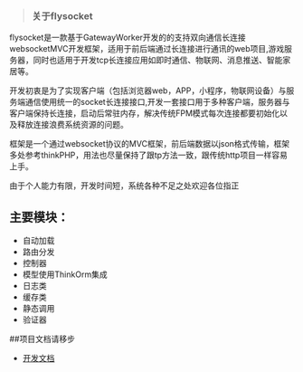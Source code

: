 > ### 关于flysocket

flysocket是一款基于GatewayWorker开发的的支持双向通信长连接websocketMVC开发框架，适用于前后端通过长连接进行通讯的web项目,游戏服务器，同时也适用于开发tcp长连接应用如即时通信、物联网、消息推送、智能家居等。
>
开发初衷是为了实现客户端（包括浏览器web，APP，小程序，物联网设备）与服务端通信使用统一的socket长连接接口,开发一套接口用于多种客户端，服务器与客户端保持长连接，启动后常驻内存，解决传统FPM模式每次连接都要初始化以及释放连接浪费系统资源的问题。


框架是一个通过websocket协议的MVC框架，前后端数据以json格式传输，框架多处参考thinkPHP，用法也尽量保持了跟tp方法一致，跟传统http项目一样容易上手。


>
由于个人能力有限，开发时间短，系统各种不足之处欢迎各位指正
>


## 主要模块：

*   自动加载
*   路由分发
*   控制器
*   模型使用ThinkOrm集成
*   日志类
*   缓存类
*   静态调用
*   验证器

##项目文档请移步
*   [开发文档](https://www.kancloud.cn/xiongfeifei/ver1)
